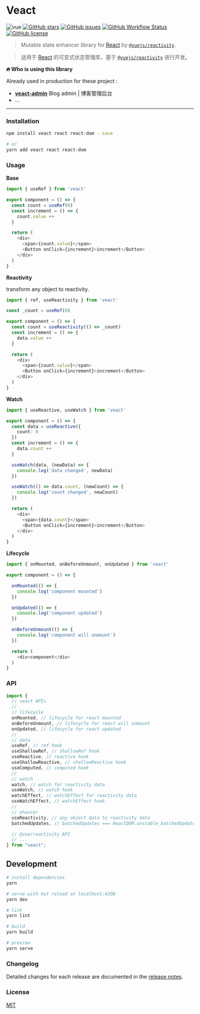# Veact

![vue](https://img.shields.io/badge/MADE%20WITH-VEACT-42a97a?style=for-the-badge&labelColor=35495d)
[![GitHub stars](https://img.shields.io/github/stars/veactjs/veact.svg?style=for-the-badge)](https://github.com/veactjs/veact/stargazers)
[![GitHub issues](https://img.shields.io/github/issues-raw/veactjs/veact.svg?style=for-the-badge)](https://github.com/veactjs/veact/issues)
[![GitHub Workflow Status](https://img.shields.io/github/workflow/status/veactjs/veact/Deploy?label=deploy&style=for-the-badge)](https://github.com/veactjs/veact/actions?query=workflow:%22Deploy%22)
[![GitHub license](https://img.shields.io/github/license/veactjs/veact.svg?style=for-the-badge)](https://github.com/veactjs/veact/blob/master/LICENSE)

> Mutable state enhancer library for [React](https://github.com/facebook/react) by [`@vuejs/reactivity`](https://github.com/vuejs/vue-next).

> 适用于 [React](https://github.com/facebook/react) 的可变式状态管理库，基于 [`@vuejs/reactivity`](https://github.com/vuejs/vue-next) 进行开发。

**🔥 Who is using this library**

Already used in production for these project :

- **[veact-admin](https://github.com/surmon-china/veact-admin)** Blog admin | 博客管理后台
- ...

---

### Installation

```bash
npm install veact react react-dom --save

# or
yarn add veact react react-dom
```

### Usage

**Base**

```ts
import { useRef } from 'veact'

export component = () => {
  const count = useRef(0)
  const increment = () => {
    count.value ++
  }

  return (
    <div>
      <span>{count.value}</span>
      <Button onClick={increment}>increment</Button>
    </div>
  )
}
```

**Reactivity**

transform any object to reactivity.

```ts
import { ref, useReactivity } from 'veact'

const _count = useRef(0)

export component = () => {
  const count = useReactivity(() => _count)
  const increment = () => {
    data.value ++
  }

  return (
    <div>
      <span>{count.value}</span>
      <Button onClick={increment}>increment</Button>
    </div>
  )
}
```

**Watch**

```ts
import { useReactive, useWatch } from 'veact'

export component = () => {
  const data = useReactive({
    count: 0
  })
  const increment = () => {
    data.count ++
  }

  useWatch(data, (newData) => {
    console.log('data changed', newData)
  })

  useWatch(() => data.count, (newCount) => {
    console.log('count changed', newCount)
  })

  return (
    <div>
      <span>{data.count}</span>
      <Button onClick={increment}>increment</Button>
    </div>
  )
}
```

**Lifecycle**

```ts
import { onMounted, onBeforeUnmount, onUpdated } from 'veact'

export component = () => {

  onMounted(() => {
    console.log('component mounted')
  })

  onUpdated(() => {
    console.log('component updated')
  })

  onBeforeUnmount(() => {
    console.log('component will unmount')
  })

  return (
    <div>component</div>
  )
}
```

### API

```ts
import {
  // veact APIs
  //
  // lifecycle
  onMounted, // lifecycle for react mounted
  onBeforeUnmount, // lifecycle for react will unmount
  onUpdated, // lifecycle for react updated
  //
  // data
  useRef, // ref hook
  useShallowRef, // shallowRef hook
  useReactive, // reactive hook
  useShallowReactive, // shallowReactive hook
  useComputed, // computed hook
  //
  // watch
  watch, // watch for reactivity data
  useWatch, // watch hook
  watchEffect, // watchEffect for reactivity data
  useWatchEffect, // watchEffect hook
  //
  // ehancer
  useReactivity, // any object data to reactivity data
  batchedUpdates, // batchedUpdates === ReactDOM.unstable_batchedUpdates

  // @vue/reactivity API
  // ...
} from "veact";
```

## Development

```bash
# install dependencies
yarn

# serve with hot reload at localhost:4200
yarn dev

# lint
yarn lint

# build
yarn build

# preview
yarn serve
```

### Changelog

Detailed changes for each release are documented in the [release notes](https://github.com/veactjs/veact/blob/master/CHANGELOG.md).

### License

[MIT](https://github.com/veactjs/veact/blob/master/LICENSE)

